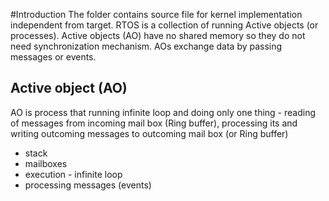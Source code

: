 #Introduction
The folder contains source file for kernel implementation independent from target.
RTOS is a collection of running Active objects (or processes). Active objects (AO) have no shared
memory so they do not need synchronization mechanism. AOs exchange data by passing messages or events.

## Active object (AO)
AO is process that running infinite loop and doing only one thing - reading of messages 
from incoming mail box (Ring buffer), processing its and writing outcoming messages to 
outcoming mail box (or Ring buffer)

- stack
- mailboxes
- execution - infinite loop
- processing messages (events)